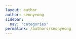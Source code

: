 ```yaml
---
layout: author
author: seonyeong
sidebar:
  nav: "categories"
permalink: /authors/seonyeong
---
```

